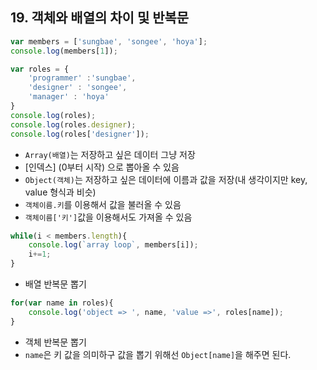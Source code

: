 ## 19. 객체와 배열의 차이 및 반복문

```javascript
var members = ['sungbae', 'songee', 'hoya'];
console.log(members[1]);

var roles = {
    'programmer' :'sungbae',
    'designer' : 'songee',
    'manager' : 'hoya'
}
console.log(roles);
console.log(roles.designer);
console.log(roles['designer']);
```

- ```Array(배열)```는 저장하고 싶은 데이터 그냥 저장
- [인덱스] (0부터 시작) 으로 뽑아올 수 있음
- ```Object(객체)```는 저장하고 싶은 데이터에 이름과 값을 저장(내 생각이지만 key, value 형식과 비슷)
- ```객체이름.키```를 이용해서 값을 불러올 수 있음
- ```객체이름['키']```값을 이용해서도 가져올 수 있음

```javascript
while(i < members.length){
    console.log(`array loop`, members[i]);
    i+=1;
}
```

- 배열 반복문 뽑기

```javascript
for(var name in roles){
    console.log('object => ', name, 'value =>', roles[name]);
}
```

- 객체 반복문 뽑기
- ```name```은 키 값을 의미하구 값을 뽑기 위해선 ```Object[name]```을 해주면 된다.